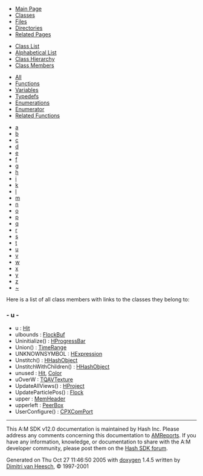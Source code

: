 <div class="tabs">

- [Main Page](index.md)
- <span id="current">[Classes](annotated.md)</span>
- [Files](files.md)
- [Directories](dirs.md)
- [Related Pages](pages.md)

</div>

<div class="tabs">

- [Class List](annotated.md)
- [Alphabetical List](classes.md)
- [Class Hierarchy](hierarchy.md)
- <span id="current">[Class Members](functions.md)</span>

</div>

<div class="tabs">

- <span id="current">[All](functions.md)</span>
- [Functions](functions_func.md)
- [Variables](functions_vars.md)
- [Typedefs](functions_type.md)
- [Enumerations](functions_enum.md)
- [Enumerator](functions_eval.md)
- [Related Functions](functions_rela.md)

</div>

<div class="tabs">

- [a](functions.md#index_a)
- [b](functions_0x62.md#index_b)
- [c](functions_0x63.md#index_c)
- [d](functions_0x64.md#index_d)
- [e](functions_0x65.md#index_e)
- [f](functions_0x66.md#index_f)
- [g](functions_0x67.md#index_g)
- [h](functions_0x68.md#index_h)
- [i](functions_0x69.md#index_i)
- [k](functions_0x6b.md#index_k)
- [l](functions_0x6c.md#index_l)
- [m](functions_0x6d.md#index_m)
- [n](functions_0x6e.md#index_n)
- [o](functions_0x6f.md#index_o)
- [p](functions_0x70.md#index_p)
- [q](functions_0x71.md#index_q)
- [r](functions_0x72.md#index_r)
- [s](functions_0x73.md#index_s)
- [t](functions_0x74.md#index_t)
- <span id="current">[u](functions_0x75.md#index_u)</span>
- [v](functions_0x76.md#index_v)
- [w](functions_0x77.md#index_w)
- [x](functions_0x78.md#index_x)
- [y](functions_0x79.md#index_y)
- [z](functions_0x7a.md#index_z)
- [~](functions_0x7e.md#index_~)

</div>

Here is a list of all class members with links to the classes they belong to:

### <span id="index_u" class="anchor">- u -</span>

- u : <a href="classHit.md#7b774effe4a349c6dd82ad4f4f21d34c" class="el">Hit</a>
- ulbounds : <a href="classFlockBuf.md#0bb100ec331c433faf4bb679606861c4" class="el">FlockBuf</a>
- Uninitialize() : <a href="classHProgressBar.md#2f73d4773b1630beacb834eaa8bdd2cb" class="el">HProgressBar</a>
- Union() : <a href="classTimeRange.md#dd18a2ba14af8e8e3d1c6dfc27bd5b79" class="el">TimeRange</a>
- UNKNOWNSYMBOL : <a href="classHExpression.md#dca29a1140aadadfd92b34a02fa516ef08953bee3cc5bdb535982973427e2cfa" class="el">HExpression</a>
- Unstitch() : <a href="classHHashObject.md#d7aa1f6c10b8e3edef464e01f98dabd1" class="el">HHashObject</a>
- UnstitchWithChildren() : <a href="classHHashObject.md#ad8830b8fe793bf6204f8f9837b6e3b7" class="el">HHashObject</a>
- unused : <a href="classHit.md#fd94c6a26d6b6571e8d9398446227ae8" class="el">Hit</a>, <a href="unionColor.md#fd94c6a26d6b6571e8d9398446227ae8" class="el">Color</a>
- uOverW : <a href="structTQAVTexture.md#7c1fd4decb38165f0c1400e75b8b7977" class="el">TQAVTexture</a>
- UpdateAllViews() : <a href="classHProject.md#b79517715dc3d93ea57e73b26f15d410" class="el">HProject</a>
- UpdateParticlePos() : <a href="classFlock.md#5afcb70464093b0e23001c84c042961c" class="el">Flock</a>
- upper : <a href="classMemHeader.md#0122b4c2c01ee1c698ecc309d2b8eb5a" class="el">MemHeader</a>
- upperleft : <a href="classPeerBox.md#88a21787a208b67e68d77fea31e563fd" class="el">PeerBox</a>
- UserConfigure() : <a href="classCPXComPort.md#6fd2bd4202480b375600cbdf8f5eb098" class="el">CPXComPort</a>

------------------------------------------------------------------------

<span class="small">This A:M SDK v12.0 documentation is maintained by Hash Inc. Please address any comments concerning this documentation to [AMReports](http://www.hash.com/reports). If you have any information, knowledge, or documentation to share with the A:M developer community, please post them on the [Hash SDK forum](http://www.hash.com/forums/index.php?showforum=11).</span>

Generated on Thu Oct 27 11:46:50 2005 with [<span class="image placeholder" original-image-src="doxygen.png" original-image-title="" height="45" width="100" align="middle" border="0">doxygen</span>](http://www.doxygen.org/index.html) 1.4.5 written by [Dimitri van Heesch](mailto:dimitri@stack.nl), © 1997-2001
